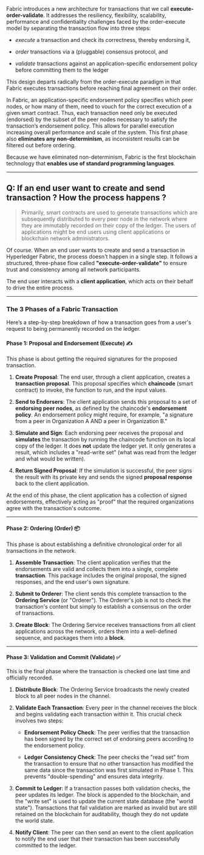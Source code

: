 Fabric introduces a new architecture for transactions that we call **execute-order-validate**. It addresses the resiliency, flexibility, scalability, performance and confidentiality challenges faced by the order-execute model by separating the transaction flow into three steps:

- _execute_ a transaction and check its correctness, thereby endorsing it,
    
- _order_ transactions via a (pluggable) consensus protocol, and
    
- _validate_ transactions against an application-specific endorsement policy before committing them to the ledger
    

This design departs radically from the order-execute paradigm in that Fabric executes transactions before reaching final agreement on their order.

In Fabric, an application-specific endorsement policy specifies which peer nodes, or how many of them, need to vouch for the correct execution of a given smart contract. Thus, each transaction need only be executed (endorsed) by the subset of the peer nodes necessary to satisfy the transaction’s endorsement policy. This allows for parallel execution increasing overall performance and scale of the system. This first phase also **eliminates any non-determinism**, as inconsistent results can be filtered out before ordering.

Because we have eliminated non-determinism, Fabric is the first blockchain technology that **enables use of standard programming languages**.

---
## Q: If an end user want to create and send transaction ? How the process happens ?
>Primarily, smart contracts are used to generate transactions which are subsequently distributed to every peer node in the network where they are immutably recorded on their copy of the ledger. The users of applications might be end users using client applications or blockchain network administrators. 

Of course. When an end user wants to create and send a transaction in Hyperledger Fabric, the process doesn't happen in a single step. It follows a structured, three-phase flow called **"execute-order-validate"** to ensure trust and consistency among all network participants.

The end user interacts with a **client application**, which acts on their behalf to drive the entire process.

---

### **The 3 Phases of a Fabric Transaction**

Here’s a step-by-step breakdown of how a transaction goes from a user's request to being permanently recorded on the ledger.

#### **Phase 1: Proposal and Endorsement (Execute)** ✍️

This phase is about getting the required signatures for the proposed transaction.

1. **Create Proposal**: The end user, through a client application, creates a **transaction proposal**. This proposal specifies which **chaincode** (smart contract) to invoke, the function to run, and the input values.
    
2. **Send to Endorsers**: The client application sends this proposal to a set of **endorsing peer nodes**, as defined by the chaincode's **endorsement policy**. An endorsement policy might require, for example, "a signature from a peer in Organization A AND a peer in Organization B."
    
3. **Simulate and Sign**: Each endorsing peer receives the proposal and **simulates** the transaction by running the chaincode function on its local copy of the ledger. It does **not** update the ledger yet. It only generates a result, which includes a "read-write set" (what was read from the ledger and what would be written).
    
4. **Return Signed Proposal**: If the simulation is successful, the peer signs the result with its private key and sends the signed **proposal response** back to the client application.
    

At the end of this phase, the client application has a collection of signed endorsements, effectively acting as "proof" that the required organizations agree with the transaction's outcome.

---

#### **Phase 2: Ordering (Order)** 📦

This phase is about establishing a definitive chronological order for all transactions in the network.

1. **Assemble Transaction**: The client application verifies that the endorsements are valid and collects them into a single, complete **transaction**. This package includes the original proposal, the signed responses, and the end user's own signature.
    
2. **Submit to Orderer**: The client sends this complete transaction to the **Ordering Service** (or "Orderer"). The Orderer's job is not to check the transaction's content but simply to establish a consensus on the order of transactions.
    
3. **Create Block**: The Ordering Service receives transactions from all client applications across the network, orders them into a well-defined sequence, and packages them into a **block**.
    

---

#### **Phase 3: Validation and Commit (Validate)** ✅

This is the final phase where the transaction is checked one last time and officially recorded.

1. **Distribute Block**: The Ordering Service broadcasts the newly created block to all peer nodes in the channel.
    
2. **Validate Each Transaction**: Every peer in the channel receives the block and begins validating each transaction within it. This crucial check involves two steps:
    
    - **Endorsement Policy Check**: The peer verifies that the transaction has been signed by the correct set of endorsing peers according to the endorsement policy.
        
    - **Ledger Consistency Check**: The peer checks the "read set" from the transaction to ensure that no other transaction has modified the same data since the transaction was first simulated in Phase 1. This prevents "double-spending" and ensures data integrity.
        
3. **Commit to Ledger**: If a transaction passes both validation checks, the peer updates its ledger. The block is appended to the blockchain, and the "write set" is used to update the current state database (the "world state"). Transactions that fail validation are marked as invalid but are still retained on the blockchain for auditability, though they do not update the world state.
    
4. **Notify Client**: The peer can then send an event to the client application to notify the end user that their transaction has been successfully committed to the ledger.
